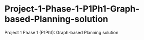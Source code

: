 # Project-1-Phase-1-P1Ph1-Graph-based-Planning-solution
Project 1 Phase 1 (P1Ph1): Graph-based Planning solution
